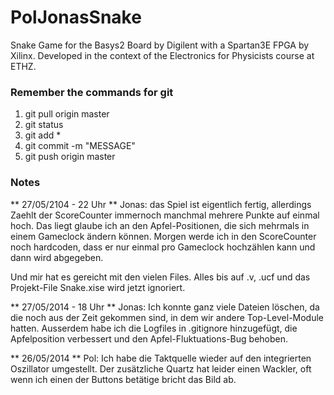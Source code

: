 PolJonasSnake
=============

Snake Game for the Basys2 Board by Digilent with a Spartan3E FPGA by Xilinx. Developed in the context of the Electronics for Physicists course at ETHZ.

### Remember the commands for git

1. git pull origin master
2. git status
3. git add *
4. git commit -m "MESSAGE"
5. git push origin master

### Notes

** 27/05/2104 - 22 Uhr **
Jonas: das Spiel ist eigentlich fertig, allerdings Zaehlt der ScoreCounter immernoch manchmal mehrere Punkte auf einmal hoch. Das liegt glaube ich an den Apfel-Positionen, die sich mehrmals in einem Gameclock ändern können. Morgen werde ich in den ScoreCounter noch hardcoden, dass er nur einmal pro Gameclock hochzählen kann und dann wird abgegeben.

Und mir hat es gereicht mit den vielen Files. Alles bis auf .v, .ucf und das Projekt-File Snake.xise wird jetzt ignoriert.

** 27/05/2014 - 18 Uhr **
Jonas: Ich konnte ganz viele Dateien löschen, da die noch aus der Zeit gekommen sind, in dem wir andere Top-Level-Module hatten. Ausserdem habe ich die Logfiles in .gitignore hinzugefügt, die Apfelposition verbessert und den Apfel-Fluktuations-Bug behoben.

** 26/05/2014 **
Pol: Ich habe die Taktquelle wieder auf den integrierten Oszillator umgestellt. Der zusätzliche Quartz hat leider einen Wackler, oft wenn ich einen der Buttons betätige bricht das Bild ab.


